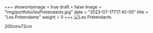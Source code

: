 +++
showonlyimage = true
draft = false
image = "img/portfolio/lesPretendants.jpg"
date = "2023-07-17T17:45-05"
title = "Les Prétendants"
weight = 0
+++
![Les Prétendants](https://www.myriampitte.art/img/portfolio/lesPretendants.jpg?raw=true)

200cmx72cm
